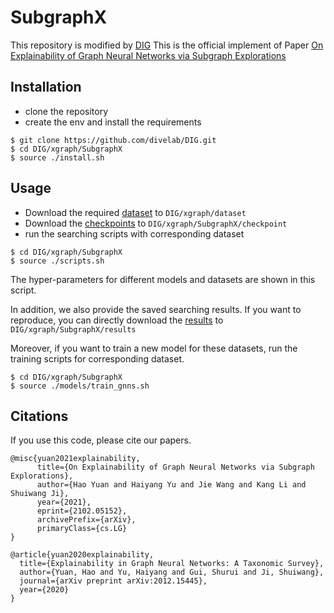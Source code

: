 # SubgraphX

This repository is modified by [DIG](https://github.com/divelab/DIG/tree/main/dig/xgraph/SubgraphX)
This is the official implement of Paper 
[On Explainability of Graph Neural Networks via Subgraph Explorations](https://arxiv.org/abs/2102.05152)


## Installation
* clone the repository 
* create the env and install the requirements

```shell script
$ git clone https://github.com/divelab/DIG.git
$ cd DIG/xgraph/SubgraphX
$ source ./install.sh
```

## Usage
* Download the required [dataset](https://mailustceducn-my.sharepoint.com/:u:/g/personal/yhy12138_mail_ustc_edu_cn/ET69UPOa9jxAlob03sWzJ50BeXM-lMjoKh52h6aFc8E8Jw?e=lglJcP) to `DIG/xgraph/dataset`
* Download the [checkpoints](https://mailustceducn-my.sharepoint.com/:u:/g/personal/yhy12138_mail_ustc_edu_cn/EYydmjDKl7xPsqdRaJc-se4BZSea6EI53dMlZHoM9fTvdg?e=I42r6H) to `DIG/xgraph/SubgraphX/checkpoint`
* run the searching scripts with corresponding dataset
```shell script
$ cd DIG/xgraph/SubgraphX
$ source ./scripts.sh
``` 
The hyper-parameters for different models and datasets are shown in this script.

In addition, we also provide the saved searching results.
If you want to reproduce, you can directly download the 
[results](https://mailustceducn-my.sharepoint.com/:u:/g/personal/yhy12138_mail_ustc_edu_cn/ERxIONDcl8xKswisrsbHo2MBoEwPAjFruUzwsLpESwalxA?e=IuFanz)
 to `DIG/xgraph/SubgraphX/results`

Moreover, if you want to train a new model for these datasets, 
run the training scripts for corresponding dataset.
```shell script
$ cd DIG/xgraph/SubgraphX
$ source ./models/train_gnns.sh 
```

## Citations
If you use this code, please cite our papers.

```
@misc{yuan2021explainability,
      title={On Explainability of Graph Neural Networks via Subgraph Explorations}, 
      author={Hao Yuan and Haiyang Yu and Jie Wang and Kang Li and Shuiwang Ji},
      year={2021},
      eprint={2102.05152},
      archivePrefix={arXiv},
      primaryClass={cs.LG}
}
```

```
@article{yuan2020explainability,
  title={Explainability in Graph Neural Networks: A Taxonomic Survey},
  author={Yuan, Hao and Yu, Haiyang and Gui, Shurui and Ji, Shuiwang},
  journal={arXiv preprint arXiv:2012.15445},
  year={2020}
}
```